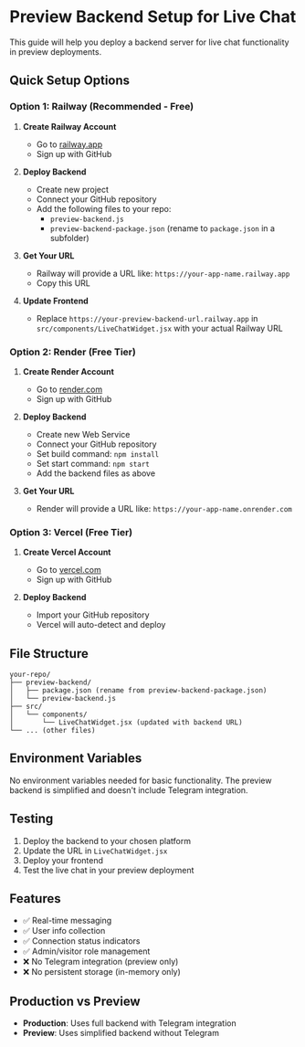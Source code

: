 # Preview Backend Setup for Live Chat

This guide will help you deploy a backend server for live chat functionality in preview deployments.

## Quick Setup Options

### Option 1: Railway (Recommended - Free)

1. **Create Railway Account**
   - Go to [railway.app](https://railway.app)
   - Sign up with GitHub

2. **Deploy Backend**
   - Create new project
   - Connect your GitHub repository
   - Add the following files to your repo:
     - `preview-backend.js`
     - `preview-backend-package.json` (rename to `package.json` in a subfolder)

3. **Get Your URL**
   - Railway will provide a URL like: `https://your-app-name.railway.app`
   - Copy this URL

4. **Update Frontend**
   - Replace `https://your-preview-backend-url.railway.app` in `src/components/LiveChatWidget.jsx` with your actual Railway URL

### Option 2: Render (Free Tier)

1. **Create Render Account**
   - Go to [render.com](https://render.com)
   - Sign up with GitHub

2. **Deploy Backend**
   - Create new Web Service
   - Connect your GitHub repository
   - Set build command: `npm install`
   - Set start command: `npm start`
   - Add the backend files as above

3. **Get Your URL**
   - Render will provide a URL like: `https://your-app-name.onrender.com`

### Option 3: Vercel (Free Tier)

1. **Create Vercel Account**
   - Go to [vercel.com](https://vercel.com)
   - Sign up with GitHub

2. **Deploy Backend**
   - Import your GitHub repository
   - Vercel will auto-detect and deploy

## File Structure

```
your-repo/
├── preview-backend/
│   ├── package.json (rename from preview-backend-package.json)
│   └── preview-backend.js
├── src/
│   └── components/
│       └── LiveChatWidget.jsx (updated with backend URL)
└── ... (other files)
```

## Environment Variables

No environment variables needed for basic functionality. The preview backend is simplified and doesn't include Telegram integration.

## Testing

1. Deploy the backend to your chosen platform
2. Update the URL in `LiveChatWidget.jsx`
3. Deploy your frontend
4. Test the live chat in your preview deployment

## Features

- ✅ Real-time messaging
- ✅ User info collection
- ✅ Connection status indicators
- ✅ Admin/visitor role management
- ❌ No Telegram integration (preview only)
- ❌ No persistent storage (in-memory only)

## Production vs Preview

- **Production**: Uses full backend with Telegram integration
- **Preview**: Uses simplified backend without Telegram 